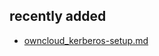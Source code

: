 ## recently added
* [owncloud_kerberos-setup.md](https://confluence.owncloud.com/display/~gleikam/ownCloud+Kerberos+Setup)